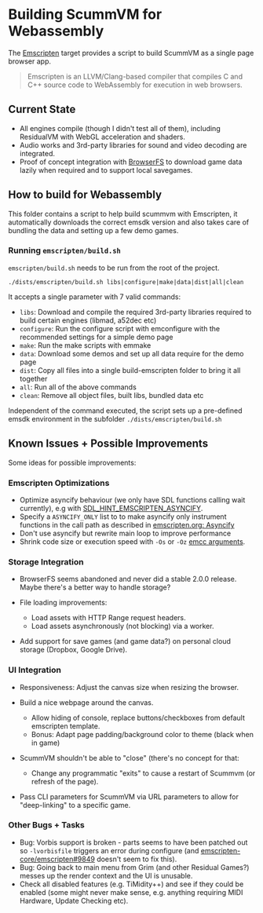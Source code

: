 # Building ScummVM for Webassembly
The [Emscripten](https://emscripten.org/) target provides a script to build ScummVM as a single page browser app.
> Emscripten is an LLVM/Clang-based compiler that compiles C and C++ source code to WebAssembly for execution in web browsers. 

## Current State
*   All engines compile (though I didn't test all of them), including ResidualVM with WebGL acceleration and shaders.
*   Audio works and 3rd-party libraries for sound and video decoding are integrated.
*   Proof of concept integration with [BrowserFS](https://github.com/jvilk/browserfs) to download game data lazily when required and to support local savegames.

## How to build for Webassembly
This folder contains a script to help build scummvm with Emscripten, it automatically downloads the correct emsdk version and also takes care of bundling the data and setting up a few demo games.

### Running `emscripten/build.sh`

`emscripten/build.sh` needs to be run from the root of the project. 
```Shell
./dists/emscripten/build.sh libs|configure|make|data|dist|all|clean
```
It accepts a single parameter with 7 valid commands:
*   `libs`: Download and compile the required 3rd-party libraries required to build certain engines (libmad, a52dec etc)
*   `configure`: Run the configure script with emconfigure with the recommended settings for a simple demo page 
*   `make`: Run the make scripts with emmake
*   `data`: Download some demos and set up all data require for the demo page 
*   `dist`: Copy all files into a single build-emscripten folder to bring it all together
*   `all`: Run all of the above commands
*   `clean`: Remove all object files, built libs, bundled data etc

Independent of the command executed, the script sets up a pre-defined emsdk environment in the subfolder `./dists/emscripten/build.sh`

## Known Issues + Possible Improvements
Some ideas for possible improvements:

### Emscripten Optimizations
*   Optimize asyncify behaviour (we only have SDL functions calling wait currently), e.g with [SDL_HINT_EMSCRIPTEN_ASYNCIFY](https://wiki.libsdl.org/SDL_HINT_EMSCRIPTEN_ASYNCIFY).
*   Specify a `ASYNCIFY_ONLY` list to to make asyncify only instrument functions in the call path as described in [emscripten.org: Asyncify](https://emscripten.org/docs/porting/asyncify.html)
*   Don't use asyncify but rewrite main loop to improve performance
*   Shrink code size or execution speed with `-Os` or `-Oz` [emcc arguments](https://emscripten.org/docs/tools_reference/emcc.html#emcc-compiler-optimization-options).

### Storage Integration
*   BrowserFS seems abandoned and never did a stable 2.0.0 release. Maybe there's a better way to handle storage?

*   File loading improvements:
    *   Load assets with HTTP Range request headers.
    *   Load assets asynchronously (not blocking) via a worker.

*   Add support for save games (and game data?) on personal cloud storage (Dropbox, Google Drive).

### UI Integration
*   Responsiveness: Adjust the canvas size when resizing the browser. 

*   Build a nice webpage around the canvas.
    *   Allow hiding of console, replace buttons/checkboxes from default emscripten template.
    *   Bonus: Adapt page padding/background color to theme (black when in game)

*   ScummVM shouldn't be able to "close" (there's no concept for that:
    *   Change any programmatic "exits" to cause a restart of Scummvm (or refresh of the page).

*   Pass CLI parameters for ScummVM via URL parameters to allow for "deep-linking" to a specific game.

### Other Bugs + Tasks
*   Bug: Vorbis support is broken - parts seems to have been patched out so  `-lvorbisfile` triggers an error during configure (and [emscripten-core/emscripten#9849](https://github.com/emscripten-core/emscripten/pull/9849) doesn't seem to fix this).
*   Bug: Going back to main menu from Grim (and other Residual Games?) messes up the render context and the UI is unusable.
*   Check all disabled features (e.g. TiMidity++) and see if they could be enabled (some might never make sense, e.g. anything requiring MIDI Hardware, Update Checking etc).